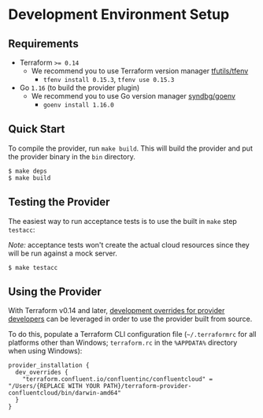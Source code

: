 # Development Environment Setup

## Requirements

- Terraform `>= 0.14`
   * We recommend you to use Terraform version manager [tfutils/tfenv](https://github.com/tfutils/tfenv)
      * `tfenv install 0.15.3`, `tfenv use 0.15.3`
- Go `1.16` (to build the provider plugin)
   * We recommend you to use Go version manager [syndbg/goenv](https://github.com/syndbg/goenv/blob/master/INSTALL.md)
      * `goenv install 1.16.0`

## Quick Start

To compile the provider, run `make build`. This will build the provider and put the provider binary in the `bin` directory.

```shell
$ make deps
$ make build
```

## Testing the Provider

The easiest way to run acceptance tests is to use the built in `make` step `testacc`:

*Note:* acceptance tests won't create the actual cloud resources since they will be run against a mock server.

```shell
$ make testacc
```

## Using the Provider

With Terraform v0.14 and later, [development overrides for provider developers](https://www.terraform.io/docs/cli/config/config-file.html#development-overrides-for-provider-developers) can be leveraged in order to use the provider built from source.

To do this, populate a Terraform CLI configuration file (`~/.terraformrc` for all platforms other than Windows; `terraform.rc` in the `%APPDATA%` directory when using Windows):

```hcl
provider_installation {
  dev_overrides {
    "terraform.confluent.io/confluentinc/confluentcloud" = "/Users/{REPLACE WITH YOUR PATH}/terraform-provider-confluentcloud/bin/darwin-amd64"
  }
}
```
